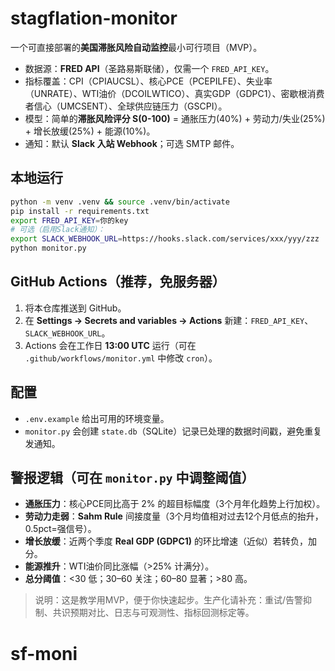 # stagflation-monitor

一个可直接部署的**美国滞胀风险自动监控**最小可行项目（MVP）。
- 数据源：**FRED API**（圣路易斯联储），仅需一个 `FRED_API_KEY`。
- 指标覆盖：CPI（CPIAUCSL）、核心PCE（PCEPILFE）、失业率（UNRATE）、WTI油价（DCOILWTICO）、真实GDP（GDPC1）、密歇根消费者信心（UMCSENT）、全球供应链压力（GSCPI）。
- 模型：简单的**滞胀风险评分 S(0-100)** = 通胀压力(40%) + 劳动力/失业(25%) + 增长放缓(25%) + 能源(10%)。
- 通知：默认 **Slack 入站 Webhook**；可选 SMTP 邮件。

## 本地运行
```bash
python -m venv .venv && source .venv/bin/activate
pip install -r requirements.txt
export FRED_API_KEY=你的key
# 可选（启用Slack通知）：
export SLACK_WEBHOOK_URL=https://hooks.slack.com/services/xxx/yyy/zzz
python monitor.py
```

## GitHub Actions（推荐，免服务器）
1. 将本仓库推送到 GitHub。
2. 在 **Settings → Secrets and variables → Actions** 新建：`FRED_API_KEY`、`SLACK_WEBHOOK_URL`。
3. Actions 会在工作日 **13:00 UTC** 运行（可在 `.github/workflows/monitor.yml` 中修改 `cron`）。

## 配置
- `.env.example` 给出可用的环境变量。
- `monitor.py` 会创建 `state.db`（SQLite）记录已处理的数据时间戳，避免重复发通知。

## 警报逻辑（可在 `monitor.py` 中调整阈值）
- **通胀压力**：核心PCE同比高于 2% 的超目标幅度（3个月年化趋势上行加权）。
- **劳动力走弱**：**Sahm Rule** 间接度量（3个月均值相对过去12个月低点的抬升，0.5pct=强信号）。
- **增长放缓**：近两个季度 **Real GDP (GDPC1)** 的环比增速（近似）若转负，加分。
- **能源推升**：WTI油价同比涨幅（>25% 计满分）。
- **总分阈值**：<30 低；30–60 关注；60–80 显著；>80 高。

> 说明：这是教学用MVP，便于你快速起步。生产化请补充：重试/告警抑制、共识预期对比、日志与可观测性、指标回测标定等。

# sf-moni

